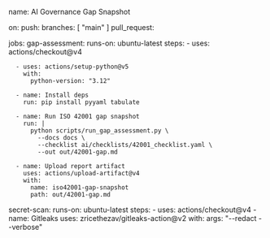 name: AI Governance Gap Snapshot

on:
  push:
    branches: [ "main" ]
  pull_request:

jobs:
  gap-assessment:
    runs-on: ubuntu-latest
    steps:
      - uses: actions/checkout@v4

      - uses: actions/setup-python@v5
        with:
          python-version: "3.12"

      - name: Install deps
        run: pip install pyyaml tabulate

      - name: Run ISO 42001 gap snapshot
        run: |
          python scripts/run_gap_assessment.py \
            --docs docs \
            --checklist ai/checklists/42001_checklist.yaml \
            --out out/42001-gap.md

      - name: Upload report artifact
        uses: actions/upload-artifact@v4
        with:
          name: iso42001-gap-snapshot
          path: out/42001-gap.md

  secret-scan:
    runs-on: ubuntu-latest
    steps:
      - uses: actions/checkout@v4
      - name: Gitleaks
        uses: zricethezav/gitleaks-action@v2
        with:
          args: "--redact --verbose"

